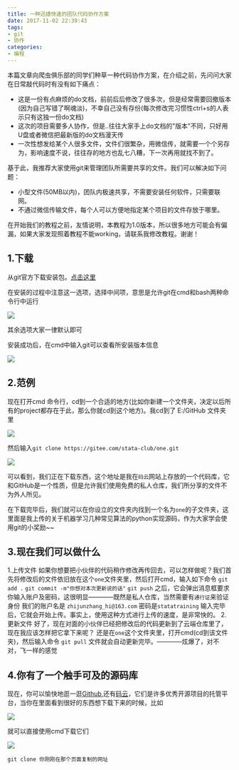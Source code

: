 ```yaml
---
title: 一种迅捷快速的团队代码协作方案
date: 2017-11-02 22:39:43
tags:
- git
- 协作
categories:
- 编程
---
```


本篇文章向爬虫俱乐部的同学们种草一种代码协作方案，在介绍之前，先问问大家在日常敲代码时有没有如下痛点：

- 这是一份有点麻烦的do文档，前前后后修改了很多次，但是经常需要回撤版本(因为自己写错了啊魂淡)，不幸自己没有存份(每次修改完习惯性ctrl+s的人表示只有这独一份do文档)
- 这次的项目需要多人协作，但是..往往大家手上do文档的"版本"不同，只好用U盘或者微信把最新版的do文档漫天传
- 一次性想发给某个人很多文件，文件们很繁杂，用微信传，就需要一个个另存为，影响速度不说，往往存的地方也乱七八糟，下一次再用就找不到了。

基于此，我推荐大家使用git来管理团队所需要共享的文件。我们可以解决如下问题：

- 小型文件(50MB以内)，团队内极速共享，不需要安装任何软件，只需要联网。
- 不通过微信传输文件，每个人可以方便地指定某个项目的文件存放于哪里。

在开始我们的教程之前，友情说明，本教程为1.0版本，所以很多地方可能会有偏漏，如果大家发现照着教程不能working，请联系我修改教程。谢谢！

## 1.下载

从git官方下载安装包。[点击这里](https://git-scm.com/download/win)

在安装的过程中注意这一选项，选择中间项，意思是允许git在cmd和bash两种命令行中运行

![](1.png)

其余选项大家一律默认即可

安装成功后，在cmd中输入git可以查看所安装版本信息

![](3.png)

## 2.范例

现在打开cmd 命令行，cd到一个合适的地方(比如你新建一个文件夹，决定以后所有的project都存在于此，那么你就cd到这个地方)。我cd到了 E:/GitHub 文件夹里

![](2.png)

然后输入`git clone https://gitee.com/stata-club/one.git`


![](4.png)

可以看到，我们正在下载东西，这个地址是我在`码云`网站上存放的一个代码库，它和GitHub是一个性质，但是允许我们使用免费的私人仓库，我们所分享的文件不为外人所见。

在下载完毕后，我们就可以在你设立的文件夹内找到一个名为`one`的子文件夹，这里面是我上传的关于机器学习几种常见算法的python实现源码，作为大家学会使用git的小奖励~~

## 3.现在我们可以做什么

1.上传文件
    如果你想要把小伙伴的代码稍作修改再传回去，可以怎样做呢？我们首先将修改后的文件依旧放在这个`one`文件夹里，然后打开cmd，输入如下命令
    `git add .`
    `git commit -m"你想对本次更新说的话"`
    `git push`
    之后，它会弹出消息框要求你输入账户及密码，这很明显————既然是私人仓库，当然需要有`通行证`来验证身份
    我们的账户名是 `zhijunzhang_hi@163.com`  密码是`statatraining`
    输入完毕后，它就会开始上传。事实上，使用这种方式进行上传的速度，是非常快的。
2.更新文件
    好了，现在对面的小伙伴已经把修改后的代码更新到了云端仓库里了，现在我应该怎样把它拿下来呢？
    还是在`one`这个文件夹里，打开cmd(cd到该文件夹)，然后输入命令
    `git pull`
    文件就会自动更新完毕。————炫爆了，对不对，飞一样的感觉


## 4.你有了一个触手可及的源码库

现在，你可以愉快地逛一逛[Github](https://github.com/),还有[码云](https://gitee.com/)，它们是许多优秀开源项目的托管平台，当你在里面看到很好的东西想下载下来的时候，比如

![](5.png)

就可以直接使用cmd下载它们

![](6.png)

`git clone 你刚刚在那个页面复制的网址`






